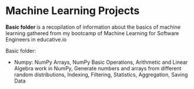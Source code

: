 # Machine Learning Projects
<p>
 <b>Basic folder </b> is a recopilation of information about the basics of machine learning gathered from my bootcamp of Machine Learning for Software Engineers in educative.io 
 </p>
Basic folder:
<ul>
<li>Numpy: NumPy Arrays, NumPy Basic Operations, Arithmetic and Linear Algebra work in NumPy, Generate numbers and arrays from different random distributions, Indexing, Filtering,   Statistics, Aggregation, Saving Data </li>
 </ul>
 
